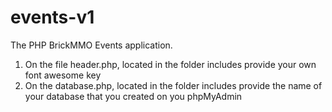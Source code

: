 # events-v1
The PHP BrickMMO Events application.

1. On the file header.php, located in the folder includes provide your own font awesome key
2. On the database.php, located in the folder includes provide the name of your database that you created on you phpMyAdmin
